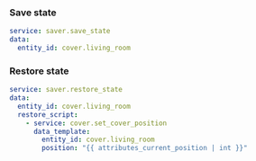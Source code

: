 ### Save state
```yaml
service: saver.save_state
data:
  entity_id: cover.living_room
```

### Restore state
```yaml
service: saver.restore_state
data:
  entity_id: cover.living_room
  restore_script:
    - service: cover.set_cover_position
      data_template:
        entity_id: cover.living_room
        position: "{{ attributes_current_position | int }}"
```